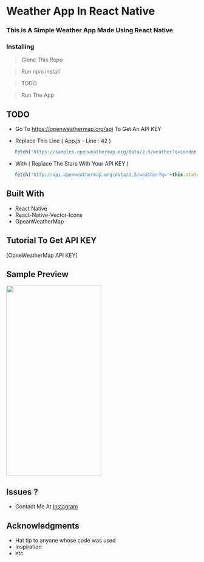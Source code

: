 # Weather App In React Native

### This is A Simple Weather App Made Using React Native

### Installing

> Clone This Repo

> Run npm install

> TODO

> Run The App

## TODO 

* Go To https://openweathermap.org/api To Get An API KEY

* Replace This Line ( App.js - Line : 42 )

```javascript
   fetch('https://samples.openweathermap.org/data/2.5/weather?q=London,uk&appid=***********************')  
```

* With ( Replace The Stars With Your API KEY )

```javascript
   fetch('http://api.openweathermap.org/data/2.5/weather?q='+this.state.city+'&appid=***')  
```

## Built With

* React Native
* React-Native-Vector-Icons
* OpeanWeatherMap

## Tutorial To Get API KEY

[OpneWeatherMap API KEY]

## Sample Preview

<img src="https://user-images.githubusercontent.com/61349423/95949981-6401bb00-0e11-11eb-93ce-6bdc7960f11e.gif" width="250" height="500">


## Issues ?

* Contact Me At [Instagram](https://instagram.com/jaiswal_005_?igshid=MmIzYWVlNDQ5Yg==)

## Acknowledgments

* Hat tip to anyone whose code was used
* Inspiration
* etc

